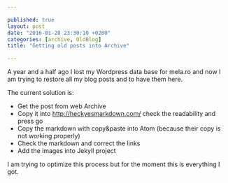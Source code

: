 ```yaml
---

published: true
layout: post
date: "2016-01-28 23:30:10 +0200"
categories: [archive, OldBlog]
title: "Getting old posts into Archive"

---
```


A year and a half ago I lost my Wordpress data base for mela.ro and now I am trying to restore all my blog posts and to have them here.

The current solution is:

* Get the post from web Archive
* Copy it into http://heckyesmarkdown.com/ check the readability and press go
* Copy the markdown with copy&paste into Atom (because their copy is not working properly)
* Check the markdown and correct the links
* Add the images into Jekyll project

I am trying to optimize this process but for the moment this is everything I got.
